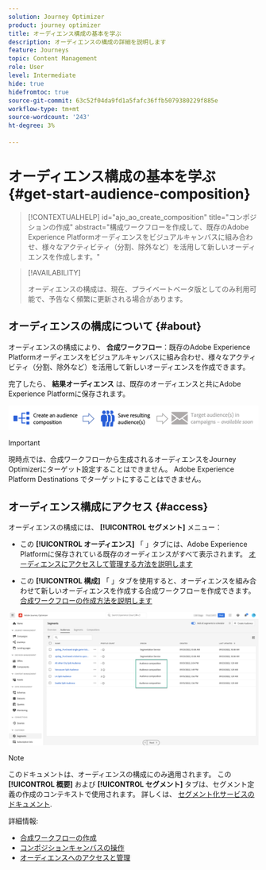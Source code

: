 ```yaml
---
solution: Journey Optimizer
product: journey optimizer
title: オーディエンス構成の基本を学ぶ
description: オーディエンスの構成の詳細を説明します
feature: Journeys
topic: Content Management
role: User
level: Intermediate
hide: true
hidefromtoc: true
source-git-commit: 63c52f04da9fd1a5fafc36ffb5079380229f885e
workflow-type: tm+mt
source-wordcount: '243'
ht-degree: 3%

---
```


# オーディエンス構成の基本を学ぶ {#get-start-audience-composition}

>[!CONTEXTUALHELP]
>id="ajo_ao_create_composition"
>title="コンポジションの作成"
>abstract="構成ワークフローを作成して、既存のAdobe Experience Platformオーディエンスをビジュアルキャンバスに組み合わせ、様々なアクティビティ（分割、除外など）を活用して新しいオーディエンスを作成します。"

>[!AVAILABILITY]
>
>オーディエンスの構成は、現在、プライベートベータ版としてのみ利用可能で、予告なく頻繁に更新される場合があります。

## オーディエンスの構成について {#about}

オーディエンスの構成により、 **合成ワークフロー**：既存のAdobe Experience Platformオーディエンスをビジュアルキャンバスに組み合わせ、様々なアクティビティ（分割、除外など）を活用して新しいオーディエンスを作成できます。

完了したら、 **結果オーディエンス** は、既存のオーディエンスと共にAdobe Experience Platformに保存されます。<!--, and can be **leveraged in campaigns** to target customers.-->

![](assets/audiences-process.png)

>[!IMPORTANT]
>
>現時点では、合成ワークフローから生成されるオーディエンスをJourney Optimizerにターゲット設定することはできません。 Adobe Experience Platform Destinations でターゲットにすることはできません。

## オーディエンス構成にアクセス {#access}

オーディエンスの構成には、 **[!UICONTROL セグメント]** メニュー：

* この **[!UICONTROL オーディエンス]** 「 」タブには、Adobe Experience Platformに保存されている既存のオーディエンスがすべて表示されます。 [オーディエンスにアクセスして管理する方法を説明します](access-audiences.md)

* この **[!UICONTROL 構成]** 「 」タブを使用すると、オーディエンスを組み合わせて新しいオーディエンスを作成する合成ワークフローを作成できます。 [合成ワークフローの作成方法を説明します](create-compositions.md)

![](assets/audiences-list.png)

>[!NOTE]
>
>このドキュメントは、オーディエンスの構成にのみ適用されます。 この **[!UICONTROL 概要]** および **[!UICONTROL セグメント]** タブは、セグメント定義の作成のコンテキストで使用されます。 詳しくは、 [セグメント化サービスのドキュメント](https://experienceleague.adobe.com/docs/experience-platform/segmentation/pql/overview.html?lang=ja).

詳細情報:

* [合成ワークフローの作成](create-compositions.md)
* [コンポジションキャンバスの操作](composition-canvas.md)
* [オーディエンスへのアクセスと管理](access-audiences.md)
